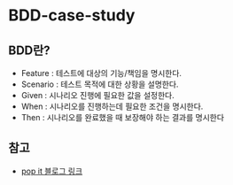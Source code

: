 # BDD-case-study

## BDD란?

- Feature : 테스트에 대상의 기능/책임을 명시한다.
- Scenario : 테스트 목적에 대한 상황을 설명한다.
- Given : 시나리오 진행에 필요한 값을 설정한다.
- When : 시나리오를 진행하는데 필요한 조건을 명시한다.
- Then : 시나리오를 완료했을 때 보장해야 하는 결과를 명시한다

## 참고

- [pop it 블로그 링크](https://www.popit.kr/bdd-behaviour-driven-development%EC%97%90-%EB%8C%80%ED%95%9C-%EA%B0%84%EB%9E%B5%ED%95%9C-%EC%A0%95%EB%A6%AC/)
